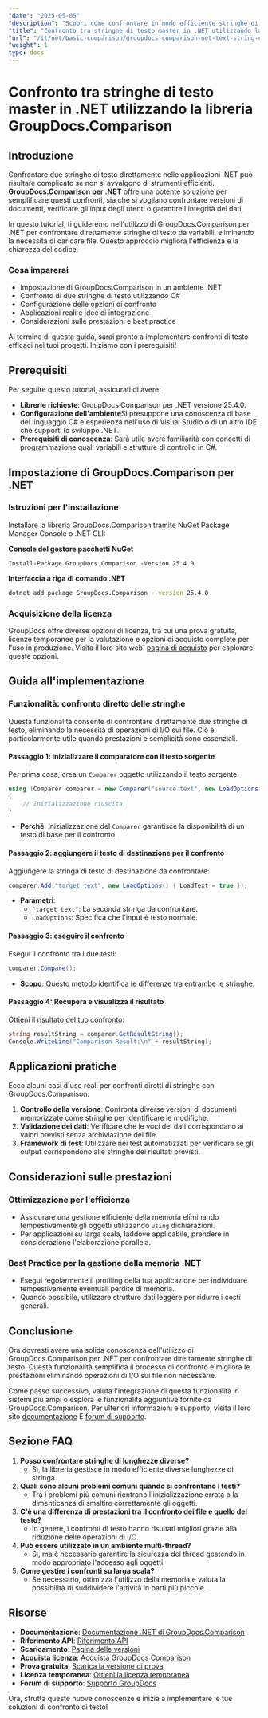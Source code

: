 ```yaml
---
"date": "2025-05-05"
"description": "Scopri come confrontare in modo efficiente stringhe di testo nelle applicazioni .NET utilizzando la potente libreria GroupDocs.Comparison. Semplifica il tuo codice con questo tutorial dettagliato."
"title": "Confronto tra stringhe di testo master in .NET utilizzando la libreria GroupDocs.Comparison"
"url": "/it/net/basic-comparison/groupdocs-comparison-net-text-string-compare/"
"weight": 1
type: docs
---
```

# Confronto tra stringhe di testo master in .NET utilizzando la libreria GroupDocs.Comparison

## Introduzione

Confrontare due stringhe di testo direttamente nelle applicazioni .NET può risultare complicato se non si avvalgono di strumenti efficienti. **GroupDocs.Comparison per .NET** offre una potente soluzione per semplificare questi confronti, sia che si vogliano confrontare versioni di documenti, verificare gli input degli utenti o garantire l'integrità dei dati.

In questo tutorial, ti guideremo nell'utilizzo di GroupDocs.Comparison per .NET per confrontare direttamente stringhe di testo da variabili, eliminando la necessità di caricare file. Questo approccio migliora l'efficienza e la chiarezza del codice.

### Cosa imparerai
- Impostazione di GroupDocs.Comparison in un ambiente .NET
- Confronto di due stringhe di testo utilizzando C#
- Configurazione delle opzioni di confronto
- Applicazioni reali e idee di integrazione
- Considerazioni sulle prestazioni e best practice

Al termine di questa guida, sarai pronto a implementare confronti di testo efficaci nei tuoi progetti. Iniziamo con i prerequisiti!

## Prerequisiti

Per seguire questo tutorial, assicurati di avere:

- **Librerie richieste**: GroupDocs.Comparison per .NET versione 25.4.0.
- **Configurazione dell'ambiente**Si presuppone una conoscenza di base del linguaggio C# e esperienza nell'uso di Visual Studio o di un altro IDE che supporti lo sviluppo .NET.
- **Prerequisiti di conoscenza**: Sarà utile avere familiarità con concetti di programmazione quali variabili e strutture di controllo in C#.

## Impostazione di GroupDocs.Comparison per .NET

### Istruzioni per l'installazione

Installare la libreria GroupDocs.Comparison tramite NuGet Package Manager Console o .NET CLI:

**Console del gestore pacchetti NuGet**
```shell
Install-Package GroupDocs.Comparison -Version 25.4.0
```

**Interfaccia a riga di comando .NET**
```bash
dotnet add package GroupDocs.Comparison --version 25.4.0
```

### Acquisizione della licenza

GroupDocs offre diverse opzioni di licenza, tra cui una prova gratuita, licenze temporanee per la valutazione e opzioni di acquisto complete per l'uso in produzione. Visita il loro sito web. [pagina di acquisto](https://purchase.groupdocs.com/buy) per esplorare queste opzioni.

## Guida all'implementazione

### Funzionalità: confronto diretto delle stringhe

Questa funzionalità consente di confrontare direttamente due stringhe di testo, eliminando la necessità di operazioni di I/O sui file. Ciò è particolarmente utile quando prestazioni e semplicità sono essenziali.

#### Passaggio 1: inizializzare il comparatore con il testo sorgente
Per prima cosa, crea un `Comparer` oggetto utilizzando il testo sorgente:

```csharp
using (Comparer comparer = new Comparer("source text", new LoadOptions() { LoadText = true }))
{
    // Inizializzazione riuscita.
}
```
- **Perché**: Inizializzazione del `Comparer` garantisce la disponibilità di un testo di base per il confronto.

#### Passaggio 2: aggiungere il testo di destinazione per il confronto
Aggiungere la stringa di testo di destinazione da confrontare:

```csharp
comparer.Add("target text", new LoadOptions() { LoadText = true });
```
- **Parametri**:
  - `"target text"`: La seconda stringa da confrontare.
  - `LoadOptions`: Specifica che l'input è testo normale.

#### Passaggio 3: eseguire il confronto
Esegui il confronto tra i due testi:

```csharp
comparer.Compare();
```
- **Scopo**: Questo metodo identifica le differenze tra entrambe le stringhe.

#### Passaggio 4: Recupera e visualizza il risultato
Ottieni il risultato del tuo confronto:

```csharp
string resultString = comparer.GetResultString();
Console.WriteLine("Comparison Result:\n" + resultString);
```

## Applicazioni pratiche

Ecco alcuni casi d'uso reali per confronti diretti di stringhe con GroupDocs.Comparison:

1. **Controllo della versione**: Confronta diverse versioni di documenti memorizzate come stringhe per identificare le modifiche.
2. **Validazione dei dati**: Verificare che le voci dei dati corrispondano ai valori previsti senza archiviazione dei file.
3. **Framework di test**: Utilizzare nei test automatizzati per verificare se gli output corrispondono alle stringhe dei risultati previsti.

## Considerazioni sulle prestazioni

### Ottimizzazione per l'efficienza
- Assicurare una gestione efficiente della memoria eliminando tempestivamente gli oggetti utilizzando `using` dichiarazioni.
- Per applicazioni su larga scala, laddove applicabile, prendere in considerazione l'elaborazione parallela.

### Best Practice per la gestione della memoria .NET
- Esegui regolarmente il profiling della tua applicazione per individuare tempestivamente eventuali perdite di memoria.
- Quando possibile, utilizzare strutture dati leggere per ridurre i costi generali.

## Conclusione

Ora dovresti avere una solida conoscenza dell'utilizzo di GroupDocs.Comparison per .NET per confrontare direttamente stringhe di testo. Questa funzionalità semplifica il processo di confronto e migliora le prestazioni eliminando operazioni di I/O sui file non necessarie.

Come passo successivo, valuta l'integrazione di questa funzionalità in sistemi più ampi o esplora le funzionalità aggiuntive fornite da GroupDocs.Comparison. Per ulteriori informazioni e supporto, visita il loro sito [documentazione](https://docs.groupdocs.com/comparison/net/) E [forum di supporto](https://forum.groupdocs.com/c/comparison/).

## Sezione FAQ

1. **Posso confrontare stringhe di lunghezze diverse?**
   - Sì, la libreria gestisce in modo efficiente diverse lunghezze di stringa.
2. **Quali sono alcuni problemi comuni quando si confrontano i testi?**
   - Tra i problemi più comuni rientrano l'inizializzazione errata o la dimenticanza di smaltire correttamente gli oggetti.
3. **C'è una differenza di prestazioni tra il confronto dei file e quello del testo?**
   - In genere, i confronti di testo hanno risultati migliori grazie alla riduzione delle operazioni di I/O.
4. **Può essere utilizzato in un ambiente multi-thread?**
   - Sì, ma è necessario garantire la sicurezza dei thread gestendo in modo appropriato l'accesso agli oggetti.
5. **Come gestire i confronti su larga scala?**
   - Se necessario, ottimizza l'utilizzo della memoria e valuta la possibilità di suddividere l'attività in parti più piccole.

## Risorse
- **Documentazione**: [Documentazione .NET di GroupDocs.Comparison](https://docs.groupdocs.com/comparison/net/)
- **Riferimento API**: [Riferimento API](https://reference.groupdocs.com/comparison/net/)
- **Scaricamento**: [Pagina delle versioni](https://releases.groupdocs.com/comparison/net/)
- **Acquista licenza**: [Acquista GroupDocs Comparison](https://purchase.groupdocs.com/buy)
- **Prova gratuita**: [Scarica la versione di prova](https://releases.groupdocs.com/comparison/net/)
- **Licenza temporanea**: [Ottieni la licenza temporanea](https://purchase.groupdocs.com/temporary-license/)
- **Forum di supporto**: [Supporto GroupDocs](https://forum.groupdocs.com/c/comparison/)

Ora, sfrutta queste nuove conoscenze e inizia a implementare le tue soluzioni di confronto di testo!